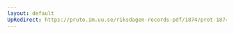 ```yaml
---
layout: default
UpRedirect: https://pruto.im.uu.se/riksdagen-records-pdf/1874/prot-1874--fk--207/prot-1874--fk--207_001.pdf
---
```

